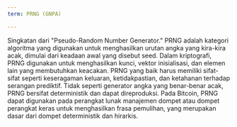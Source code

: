 ```yaml
---
term: PRNG (GNPA)

---
```

Singkatan dari "Pseudo-Random Number Generator." PRNG adalah kategori algoritma yang digunakan untuk menghasilkan urutan angka yang kira-kira acak, dimulai dari keadaan awal yang disebut seed. Dalam kriptografi, PRNG digunakan untuk menghasilkan kunci, vektor inisialisasi, dan elemen lain yang membutuhkan keacakan. PRNG yang baik harus memiliki sifat-sifat seperti keseragaman keluaran, ketidakpastian, dan ketahanan terhadap serangan prediktif. Tidak seperti generator angka yang benar-benar acak, PRNG bersifat deterministik dan dapat direproduksi. Pada Bitcoin, PRNG dapat digunakan pada perangkat lunak manajemen dompet atau dompet perangkat keras untuk menghasilkan frasa pemulihan, yang merupakan dasar dari dompet deterministik dan hirarkis.
